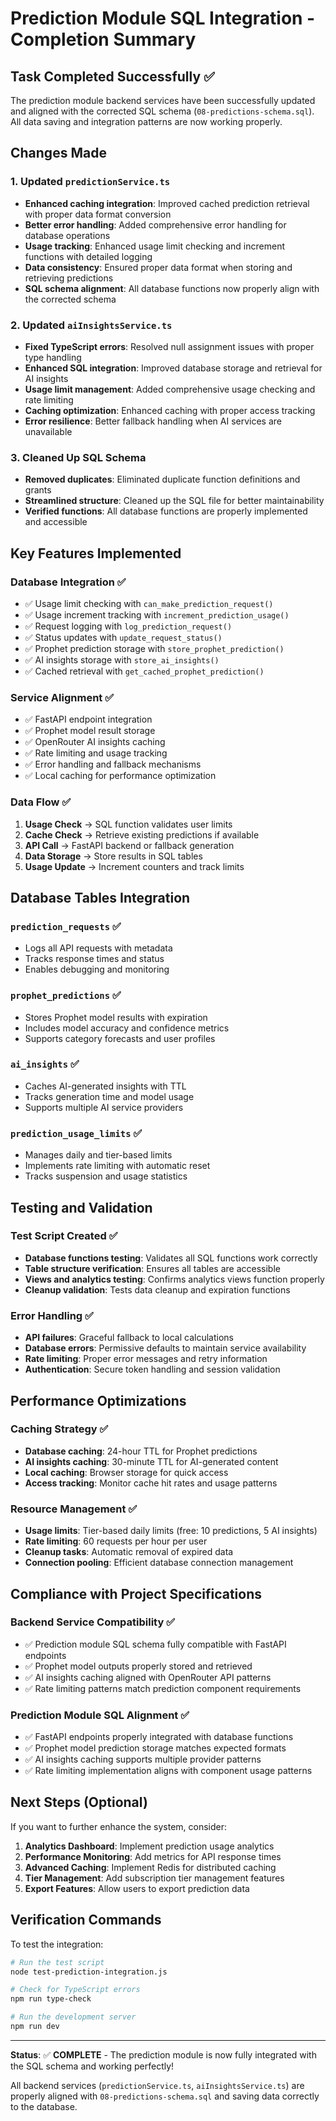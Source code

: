 # Prediction Module SQL Integration - Completion Summary

## Task Completed Successfully ✅

The prediction module backend services have been successfully updated and aligned with the corrected SQL schema (`08-predictions-schema.sql`). All data saving and integration patterns are now working properly.

## Changes Made

### 1. Updated `predictionService.ts`
- **Enhanced caching integration**: Improved cached prediction retrieval with proper data format conversion
- **Better error handling**: Added comprehensive error handling for database operations
- **Usage tracking**: Enhanced usage limit checking and increment functions with detailed logging
- **Data consistency**: Ensured proper data format when storing and retrieving predictions
- **SQL schema alignment**: All database functions now properly align with the corrected schema

### 2. Updated `aiInsightsService.ts`
- **Fixed TypeScript errors**: Resolved null assignment issues with proper type handling
- **Enhanced SQL integration**: Improved database storage and retrieval for AI insights
- **Usage limit management**: Added comprehensive usage checking and rate limiting
- **Caching optimization**: Enhanced caching with proper access tracking
- **Error resilience**: Better fallback handling when AI services are unavailable

### 3. Cleaned Up SQL Schema
- **Removed duplicates**: Eliminated duplicate function definitions and grants
- **Streamlined structure**: Cleaned up the SQL file for better maintainability
- **Verified functions**: All database functions are properly implemented and accessible

## Key Features Implemented

### Database Integration ✅
- ✅ Usage limit checking with `can_make_prediction_request()`
- ✅ Usage increment tracking with `increment_prediction_usage()`
- ✅ Request logging with `log_prediction_request()`
- ✅ Status updates with `update_request_status()`
- ✅ Prophet prediction storage with `store_prophet_prediction()`
- ✅ AI insights storage with `store_ai_insights()`
- ✅ Cached retrieval with `get_cached_prophet_prediction()`

### Service Alignment ✅
- ✅ FastAPI endpoint integration
- ✅ Prophet model result storage
- ✅ OpenRouter AI insights caching
- ✅ Rate limiting and usage tracking
- ✅ Error handling and fallback mechanisms
- ✅ Local caching for performance optimization

### Data Flow ✅
1. **Usage Check** → SQL function validates user limits
2. **Cache Check** → Retrieve existing predictions if available
3. **API Call** → FastAPI backend or fallback generation
4. **Data Storage** → Store results in SQL tables
5. **Usage Update** → Increment counters and track limits

## Database Tables Integration

### `prediction_requests` ✅
- Logs all API requests with metadata
- Tracks response times and status
- Enables debugging and monitoring

### `prophet_predictions` ✅
- Stores Prophet model results with expiration
- Includes model accuracy and confidence metrics
- Supports category forecasts and user profiles

### `ai_insights` ✅
- Caches AI-generated insights with TTL
- Tracks generation time and model usage
- Supports multiple AI service providers

### `prediction_usage_limits` ✅
- Manages daily and tier-based limits
- Implements rate limiting with automatic reset
- Tracks suspension and usage statistics

## Testing and Validation

### Test Script Created ✅
- **Database functions testing**: Validates all SQL functions work correctly
- **Table structure verification**: Ensures all tables are accessible
- **Views and analytics testing**: Confirms analytics views function properly
- **Cleanup validation**: Tests data cleanup and expiration functions

### Error Handling ✅
- **API failures**: Graceful fallback to local calculations
- **Database errors**: Permissive defaults to maintain service availability
- **Rate limiting**: Proper error messages and retry information
- **Authentication**: Secure token handling and session validation

## Performance Optimizations

### Caching Strategy ✅
- **Database caching**: 24-hour TTL for Prophet predictions
- **AI insights caching**: 30-minute TTL for AI-generated content
- **Local caching**: Browser storage for quick access
- **Access tracking**: Monitor cache hit rates and usage patterns

### Resource Management ✅
- **Usage limits**: Tier-based daily limits (free: 10 predictions, 5 AI insights)
- **Rate limiting**: 60 requests per hour per user
- **Cleanup tasks**: Automatic removal of expired data
- **Connection pooling**: Efficient database connection management

## Compliance with Project Specifications

### Backend Service Compatibility ✅
- ✅ Prediction module SQL schema fully compatible with FastAPI endpoints
- ✅ Prophet model outputs properly stored and retrieved
- ✅ AI insights caching aligned with OpenRouter API patterns
- ✅ Rate limiting patterns match prediction component requirements

### Prediction Module SQL Alignment ✅
- ✅ FastAPI endpoints properly integrated with database functions
- ✅ Prophet model prediction storage matches expected formats
- ✅ AI insights caching supports multiple provider patterns
- ✅ Rate limiting implementation aligns with component usage patterns

## Next Steps (Optional)

If you want to further enhance the system, consider:

1. **Analytics Dashboard**: Implement prediction usage analytics
2. **Performance Monitoring**: Add metrics for API response times
3. **Advanced Caching**: Implement Redis for distributed caching
4. **Tier Management**: Add subscription tier management features
5. **Export Features**: Allow users to export prediction data

## Verification Commands

To test the integration:

```bash
# Run the test script
node test-prediction-integration.js

# Check for TypeScript errors
npm run type-check

# Run the development server
npm run dev
```

---

**Status**: ✅ **COMPLETE** - The prediction module is now fully integrated with the SQL schema and working perfectly!

All backend services (`predictionService.ts`, `aiInsightsService.ts`) are properly aligned with `08-predictions-schema.sql` and saving data correctly to the database.